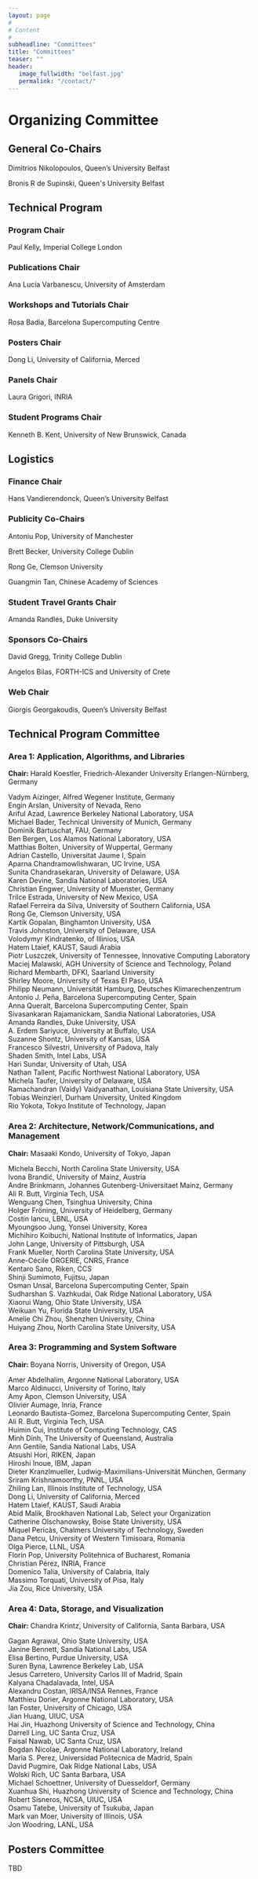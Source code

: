 ```yaml
---
layout: page
#
# Content
#
subheadline: "Committees"
title: "Committees"
teaser: ""
header:
   image_fullwidth: "belfast.jpg"
   permalink: "/contact/"
---
```


# Organizing Committee

## General Co-Chairs
Dimitrios Nikolopoulos, Queen’s University Belfast

Bronis R de Supinski, Queen's University Belfast

## Technical Program

### Program Chair
Paul Kelly, Imperial College London

### Publications Chair
Ana Lucia Varbanescu, University of Amsterdam

### Workshops and Tutorials Chair 
Rosa Badia, Barcelona Supercomputing Centre

### Posters Chair
Dong Li, University of California, Merced

### Panels Chair
Laura Grigori, INRIA

### Student Programs Chair
Kenneth B. Kent, University of New Brunswick, Canada

## Logistics

### Finance Chair
Hans Vandierendonck, Queen’s University Belfast

### Publicity Co-Chairs 
Antoniu Pop, University of Manchester

Brett Becker, University College Dublin

Rong Ge, Clemson University

Guangmin Tan, Chinese Academy of Sciences

### Student Travel Grants Chair
Amanda Randles, Duke University

### Sponsors Co-Chairs 
David Gregg, Trinity College Dublin

Angelos Bilas, FORTH-ICS and University of Crete

### Web Chair 
Giorgis Georgakoudis, Queen’s University Belfast


## Technical Program Committee


### Area 1: Application, Algorithms, and Libraries
**Chair:** Harald Koestler, Friedrich-Alexander University Erlangen-Nürnberg, Germany

Vadym Aizinger,  Alfred Wegener Institute, Germany  
Engin Arslan,  University of Nevada,  Reno  
Ariful Azad,  Lawrence Berkeley National Laboratory, USA  
Michael Bader,  Technical University of Munich, Germany  
Dominik Bartuschat,  FAU, Germany  
Ben Bergen,  Los Alamos National Laboratory, USA  
Matthias Bolten,  University of Wuppertal, Germany  
Adrian Castello,  Universitat Jaume I, Spain  
Aparna Chandramowlishwaran,  UC Irvine, USA  
Sunita Chandrasekaran,  University of Delaware, USA  
Karen Devine,  Sandia National Laboratories, USA  
Christian Engwer,  University of Muenster, Germany  
Trilce Estrada,  University of New Mexico, USA  
Rafael Ferreira da Silva,  University of Southern California, USA  
Rong Ge,  Clemson University, USA  
Kartik Gopalan,  Binghamton University, USA  
Travis Johnston,  University of Delaware, USA  
Volodymyr Kindratenko,   of Illinios, USA  
Hatem Ltaief,  KAUST, Saudi Arabia  
Piotr Luszczek,  University of Tennessee,  Innovative Computing Laboratory  
Maciej Malawski,  AGH University of Science and Technology, Poland  
Richard Membarth,  DFKI,  Saarland University  
Shirley Moore,  University of Texas El Paso, USA  
Philipp Neumann,  Universität Hamburg,  Deutsches Klimarechenzentrum  
Antonio J. Peña,  Barcelona Supercomputing Center, Spain  
Anna Queralt,  Barcelona Supercomputing Center, Spain  
Sivasankaran Rajamanickam,  Sandia National Laboratories, USA  
Amanda Randles,  Duke University, USA  
A. Erdem Sariyuce,  University at Buffalo, USA  
Suzanne Shontz,  University of Kansas, USA  
Francesco Silvestri,  University of Padova, Italy  
Shaden Smith,  Intel Labs, USA  
Hari Sundar,  University of Utah, USA  
Nathan Tallent,  Pacific Northwest National Laboratory, USA  
Michela Taufer,  University of Delaware, USA  
Ramachandran (Vaidy) Vaidyanathan,  Louisiana State University, USA  
Tobias Weinzierl,  Durham University, United Kingdom  
Rio Yokota,  Tokyo Institute of Technology, Japan  

### Area 2: Architecture, Network/Communications, and Management
**Chair:** Masaaki Kondo, University of Tokyo, Japan

Michela Becchi,  North Carolina State University, USA  
Ivona Brandić,  University of Mainz, Austria  
Andre Brinkmann,  Johannes Gutenberg-Universitaet Mainz, Germany  
Ali R. Butt,  Virginia Tech, USA  
Wenguang Chen,  Tsinghua University, China  
Holger Fröning,  University of Heidelberg, Germany  
Costin Iancu,  LBNL, USA  
Myoungsoo Jung,  Yonsei University, Korea  
Michihiro Koibuchi,  National Institute of Informatics, Japan  
John Lange,  University of Pittsburgh, USA  
Frank Mueller,  North Carolina State University, USA  
Anne-Cécile ORGERIE,  CNRS, France  
Kentaro Sano,  Riken,  CCS  
Shinji Sumimoto,  Fujitsu, Japan  
Osman Unsal,  Barcelona Supercomputing Center, Spain  
Sudharshan S. Vazhkudai,  Oak Ridge National Laboratory, USA  
Xiaorui Wang,  Ohio State University, USA  
Weikuan Yu,  Florida State University, USA  
Amelie Chi Zhou,  Shenzhen University, China  
Huiyang Zhou,  North Carolina State University, USA  

### Area 3: Programming and System Software
**Chair:** Boyana Norris, University of Oregon, USA

Amer Abdelhalim,  Argonne National Laboratory, USA  
Marco Aldinucci,  University of Torino, Italy  
Amy Apon,  Clemson University, USA  
Olivier Aumage,  Inria, France  
Leonardo Bautista-Gomez,  Barcelona Supercomputing Center, Spain  
Ali R. Butt,  Virginia Tech, USA  
Huimin Cui,  Institute of Computing Technology,  CAS  
Minh Dinh,  The University of Queensland, Australia  
Ann Gentile,  Sandia National Labs, USA  
Atsushi Hori,  RIKEN, Japan  
Hiroshi Inoue,  IBM, Japan  
Dieter Kranzlmueller,  Ludwig-Maximilians-Universität München, Germany  
Sriram Krishnamoorthy,  PNNL, USA  
Zhiling Lan,  Illinois Institute of Technology, USA  
Dong Li,  University of California,  Merced  
Hatem Ltaief,  KAUST, Saudi Arabia  
Abid Malik,  Brookhaven National Lab,  Select your Organization  
Catherine Olschanowsky,  Boise State University, USA  
Miquel Pericàs,  Chalmers University of Technology, Sweden  
Dana Petcu,  University of Western Timisoara, Romania  
Olga Pierce,  LLNL, USA  
Florin Pop,  University Politehnica of Bucharest, Romania  
Christian Pérez,  INRIA, France  
Domenico Talia,  University of Calabria, Italy  
Massimo Torquati,  University of Pisa, Italy  
Jia Zou,  Rice University, USA  



### Area 4: Data, Storage, and Visualization
**Chair:** Chandra Krintz, University of California, Santa Barbara, USA

Gagan Agrawal,  Ohio State University, USA  
Janine Bennett,  Sandia National Labs, USA  
Elisa Bertino,  Purdue University, USA  
Suren Byna,  Lawrence Berkeley Lab, USA  
Jesus Carretero,  University Carlos III of Madrid, Spain  
Kalyana Chadalavada,  Intel, USA  
Alexandru Costan,  IRISA/INSA Rennes, France  
Matthieu Dorier,  Argonne National Laboratory, USA  
Ian Foster,  University of Chicago, USA  
Jian Huang,  UIUC, USA  
Hai Jin,  Huazhong University of Science and Technology, China  
Darrell Ling,  UC Santa Cruz, USA  
Faisal Nawab,  UC Santa Cruz, USA  
Bogdan Nicolae,  Argonne National Laboratory, Ireland  
Maria S. Perez,  Universidad Politecnica de Madrid, Spain  
David Pugmire,  Oak Ridge National Labs, USA  
Wolski Rich,  UC Santa Barbara, USA  
Michael Schoettner,  University of Duesseldorf, Germany  
Xuanhua Shi,  Huazhong University of Science and Technology, China  
Robert Sisneros,  NCSA,  UIUC, USA  
Osamu Tatebe,  University of Tsukuba, Japan  
Mark van Moer,  University of Illinois, USA  
Jon Woodring,  LANL, USA  


## Posters Committee
TBD
